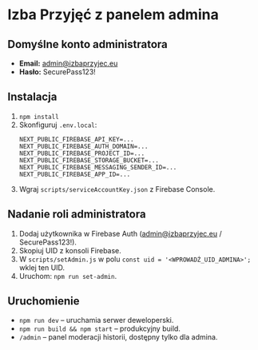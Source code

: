 # Izba Przyjęć z panelem admina

## Domyślne konto administratora
- **Email:** admin@izbaprzyjec.eu
- **Hasło:** SecurePass123!

## Instalacja
1. `npm install`
2. Skonfiguruj `.env.local`:
   ```
   NEXT_PUBLIC_FIREBASE_API_KEY=...
   NEXT_PUBLIC_FIREBASE_AUTH_DOMAIN=...
   NEXT_PUBLIC_FIREBASE_PROJECT_ID=...
   NEXT_PUBLIC_FIREBASE_STORAGE_BUCKET=...
   NEXT_PUBLIC_FIREBASE_MESSAGING_SENDER_ID=...
   NEXT_PUBLIC_FIREBASE_APP_ID=...
   ```
3. Wgraj `scripts/serviceAccountKey.json` z Firebase Console.

## Nadanie roli administratora
1. Dodaj użytkownika w Firebase Auth (admin@izbaprzyjec.eu / SecurePass123!).
2. Skopiuj UID z konsoli Firebase.
3. W `scripts/setAdmin.js` w polu `const uid = '<WPROWADŹ_UID_ADMINA>';` wklej ten UID.
4. Uruchom: `npm run set-admin`.

## Uruchomienie
- `npm run dev` – uruchamia serwer deweloperski.
- `npm run build && npm start` – produkcyjny build.
- `/admin` – panel moderacji historii, dostępny tylko dla admina.
